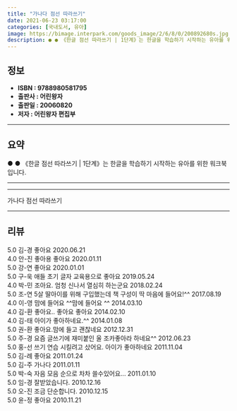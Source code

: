 ```yaml
---
title: "가나다 점선 따라쓰기"
date: 2021-06-23 03:17:00
categories: [국내도서, 유아]
image: https://bimage.interpark.com/goods_image/2/6/8/0/200892680s.jpg
description: ● ● 《한글 점선 따라쓰기 | 1단계》는 한글을 학습하기 시작하는 유아를 위한 워크북입니다.
---
```


## **정보**

- **ISBN : 9788980581795**
- **출판사 : 어린왕자**
- **출판일 : 20060820**
- **저자 : 어린왕자 편집부**

------



## **요약**

●  ●  《한글 점선 따라쓰기 | 1단계》는 한글을 학습하기 시작하는 유아를 위한 워크북입니다.

------



------


가나다 점선 따라쓰기 

------


## **리뷰** 

5.0 김-경 좋아요 2020.06.21 <br/>4.0 안-진 좋아용 좋아요 2020.01.11 <br/>5.0 강-연 좋아요 2020.01.01 <br/>5.0 구-욱 애들 초기 글자 교육용으로 좋아요 2019.05.24 <br/>4.0 박-민 조아요.
엄청 신나서 열심히 하는군요 2018.02.24 <br/>5.0 조-연 5살 딸아이를 위해 구입했는데 책 구성이 딱 마음에 들어요!^^ 2017.08.19 <br/>4.0 이-영 맘에 들어요 ^^맘에 들어요 ^^ 2014.03.10 <br/>4.0 김-환 좋아요.. 좋아요 좋아요 2014.02.10 <br/>4.0 김-태 아이가 좋아하네요.^^ 2014.01.08 <br/>5.0 권-환 좋아요.맘에 들고 괜찮네요 2012.12.31 <br/>5.0 주-경 요즘 글쓰기에 재미붙인 울 조카좋아라 하네요^^ 2012.06.23 <br/>5.0 홍-선 쓰기 연습 시킬려고 샀어요. 아이가 좋아하네요 2011.11.04 <br/>5.0 김-례 좋아요 2011.01.24 <br/>5.0 김-주 가나다 2011.01.11 <br/>5.0 박-숙 자음 모음 순으로 차차 쓸수있어요... 2011.01.10 <br/>5.0 임-경 잘받았습니다. 2010.12.16 <br/>5.0 오-진 조금 단순합니다. 2010.12.15 <br/>5.0 윤-정 좋아요 2010.11.21 <br/>